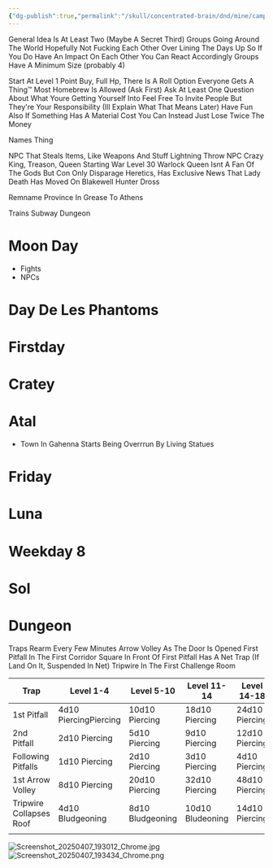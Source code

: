 ```yaml
---
{"dg-publish":true,"permalink":"/skull/concentrated-brain/dnd/mine/campaigns/starfall/starfall-notes-dump/","tags":["Tagless"],"noteIcon":""}
---
```


General Idea Is At Least Two (Maybe A Secret Third) Groups Going Around The World Hopefully Not Fucking Each Other Over
Lining The Days Up So If You Do Have An Impact On Each Other You Can React Accordingly
Groups Have A Minimum Size (probably 4)

Start At Level 1 Point Buy, Full Hp, 
There Is A Roll Option
Everyone Gets A Thing™
Most Homebrew Is Allowed (Ask First)
Ask At Least One Question About What Youre Getting Yourself Into
Feel Free To Invite People But They're Your Responsibility (Ill Explain What That Means Later)
Have Fun
Also If Something Has A Material Cost You Can Instead Just Lose Twice The Money

Names Thing

NPC That Steals Items, Like Weapons And Stuff
Lightning Throw NPC
Crazy King, Treason, Queen Starting War
Level 30 Warlock 
Queen Isnt A Fan Of The Gods But Con Only Disparage Heretics, Has Exclusive News That Lady Death Has Moved On
Blakewell
Hunter
Dross

Remname Province In Grease To Athens

Trains
Subway Dungeon

# Moon Day
- Fights
- NPCs

# Day De Les Phantoms




# Firstday


# Cratey


# Atal
- Town In Gahenna Starts Being Overrrun By Living Statues

# Friday


# Luna


# Weekday 8


# Sol


# Dungeon
Traps Rearm Every Few Minutes
Arrow Volley As The Door Is Opened
First Pitfall In The First Corridor
Square In Front Of First Pitfall Has A Net Trap (If Land On It, Suspended In Net)
Tripwire In The First Challenge Room

| Trap               | Level 1-4 | Level 5-10 | Level 11-14 | Level 14-18 | Level 18-20 |
| ------------------ | --------- | ---------- | ----------- | ----------- | ----------- |
| 1st Pitfall        | 4d10 PiercingPiercing      | 10d10 Piercing     | 18d10 Piercing      | 24d10 Piercing      | 36d10 Piercing      |
| 2nd Pitfall        | 2d10 Piercing     | 5d10 Piercing      | 9d10 Piercing       | 12d10 Piercing      | 18d10 Piercing      |
| Following Pitfalls | 1d10 Piercing     | 2d10 Piercing      | 3d10 Piercing       | 4d10 Piercing       | 10d10 Piercing      |
| 1st Arrow Volley   | 8d10 Piercing     | 20d10 Piercing     | 32d10 Piercing      | 48d10 Piercing      | 72d10 Piercing      |
| Tripwire Collapses  Roof                 |  4d10 Bludgeoning        |    8d10 Bludgeoning        |   10d10 Bludeoning          |   14d10 Piercing          |    18d10 Bludgeoning         |
|                    |           |            |             |             |             |



![Screenshot_20250407_193012_Chrome.jpg](/img/user/images/Screenshot_20250407_193012_Chrome.jpg)
![Screenshot_20250407_193434_Chrome.png](/img/user/images/Screenshot_20250407_193434_Chrome.png)